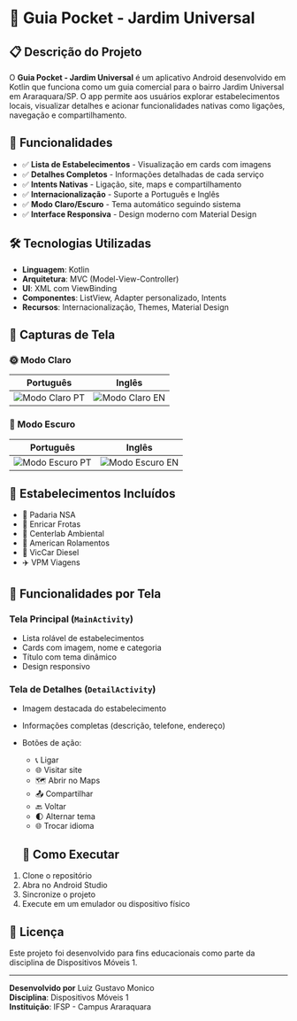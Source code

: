 # 📱 Guia Pocket - Jardim Universal

## 📋 Descrição do Projeto
O **Guia Pocket - Jardim Universal** é um aplicativo Android desenvolvido em Kotlin que funciona como um guia comercial para o bairro Jardim Universal em Araraquara/SP. O app permite aos usuários explorar estabelecimentos locais, visualizar detalhes e acionar funcionalidades nativas como ligações, navegação e compartilhamento.

## 🎯 Funcionalidades
- ✅ **Lista de Estabelecimentos** - Visualização em cards com imagens
- ✅ **Detalhes Completos** - Informações detalhadas de cada serviço
- ✅ **Intents Nativas** - Ligação, site, maps e compartilhamento
- ✅ **Internacionalização** - Suporte a Português e Inglês
- ✅ **Modo Claro/Escuro** - Tema automático seguindo sistema
- ✅ **Interface Responsiva** - Design moderno com Material Design

## 🛠 Tecnologias Utilizadas
- **Linguagem**: Kotlin
- **Arquitetura**: MVC (Model-View-Controller)
- **UI**: XML com ViewBinding
- **Componentes**: ListView, Adapter personalizado, Intents
- **Recursos**: Internacionalização, Themes, Material Design

## 📸 Capturas de Tela

### 🌞 Modo Claro
| Português | Inglês |
|-----------|---------|
| ![Modo Claro PT](screenshots/light_pt.jpg) | ![Modo Claro EN](screenshots/light_en.jpg) |

### 🌙 Modo Escuro  
| Português | Inglês |
|-----------|---------|
| ![Modo Escuro PT](screenshots/dark_pt.jpg) | ![Modo Escuro EN](screenshots/dark_en.jpg) |

## 🏢 Estabelecimentos Incluídos
- 🥖 Padaria NSA
- 🚚 Enricar Frotas  
- 🔬 Centerlab Ambiental
- 🔧 American Rolamentos
- 🚛 VicCar Diesel
- ✈️ VPM Viagens

## 📱 Funcionalidades por Tela

### Tela Principal (`MainActivity`)
- Lista rolável de estabelecimentos
- Cards com imagem, nome e categoria
- Título com tema dinâmico
- Design responsivo

### Tela de Detalhes (`DetailActivity`)  
- Imagem destacada do estabelecimento
- Informações completas (descrição, telefone, endereço)
- Botões de ação:
  - 📞 Ligar
  - 🌐 Visitar site
  - 🗺️ Abrir no Maps
  - 📤 Compartilhar
  - 🔙 Voltar
  - 🌓 Alternar tema
  - 🌐 Trocar idioma

  ## 🚀 Como Executar
1. Clone o repositório
2. Abra no Android Studio
3. Sincronize o projeto
4. Execute em um emulador ou dispositivo físico

## 📄 Licença
Este projeto foi desenvolvido para fins educacionais como parte da disciplina de Dispositivos Móveis 1.

---

**Desenvolvido por** Luiz Gustavo Monico  
**Disciplina**: Dispositivos Móveis 1  
**Instituição**: IFSP - Campus Araraquara
